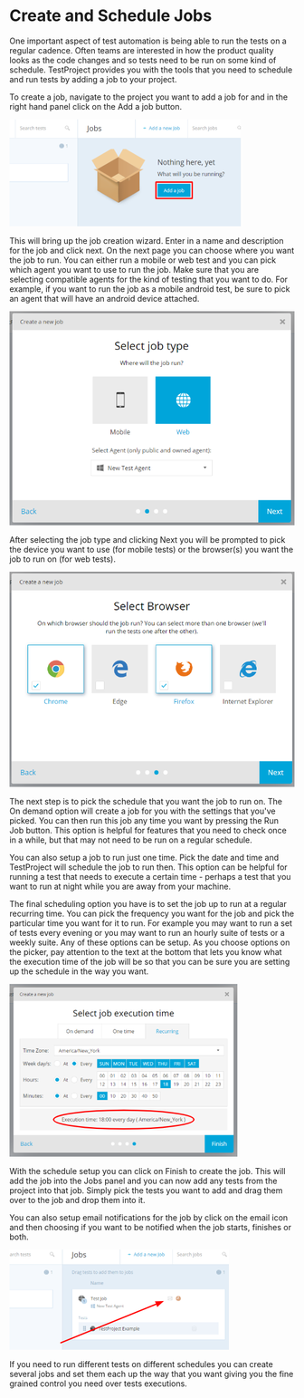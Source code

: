# Create and Schedule Jobs

One important aspect of test automation is being able to run the tests on a regular cadence. Often teams are interested in how the product quality looks as the code changes and so tests need to be run on some kind of schedule. TestProject provides you with the tools that you need to schedule and run tests by adding a job to your project. 

To create a job, navigate to the project you want to add a job for and in the right hand panel click on the Add a job button.

![Add a Job](../.gitbook/assets/image%20%2841%29.png)

This will bring up the job creation wizard. Enter in a name and description for the job and click next. On the next page you can choose where you want the job to run. You can either run a mobile or web test and you can pick which agent you want to use to run the job.  Make sure that you are selecting compatible agents for the kind of testing that you want to do. For example, if you want to run the job as a mobile android test, be sure to pick an agent that will have an android device attached. 

![Select job type](../.gitbook/assets/image%20%2823%29.png)

After selecting the job type and clicking Next you will be prompted to pick the device you want to use \(for mobile tests\) or the browser\(s\) you want the job to run on \(for web tests\).

![Select Browsers](../.gitbook/assets/image%20%2832%29.png)

The next step is to pick the schedule that you want the job to run on. The On demand option will create a job for you with the settings that you've picked.  You can then run this job any time you want by pressing the Run Job button. This option is helpful for features that you need to check once in a while, but that may not need to be run on a regular schedule.

You can also setup a job to run just one time. Pick the date and time and TestProject will schedule the job to run then. This option can be helpful for running a test that needs to execute a certain time - perhaps a test that you want to run at night while you are away from your machine. 

The final scheduling option you have is to set the job up to run at a regular recurring time. You can pick the frequency you want for the job and pick the particular time you want for it to run.  For example you may want to run a set of tests every evening or you may want to run an hourly suite of tests or a weekly suite.  Any of these options can be setup. As you choose options on the picker, pay attention to the text at the bottom that lets you know what the execution time of the job will be so that you can be sure you are setting up the schedule in the way you want.

![Setup up Recurring Schedule](../.gitbook/assets/image%20%282%29.png)

With the schedule setup you can click on Finish to create the job. This will add the job into the Jobs panel and you can now add any tests from the project into that job. Simply pick the tests you want to add and drag them over to the job and drop them into it. 

You can also setup email notifications for the job by click on the email icon and then choosing if you want to be notified when the job starts, finishes or both. 

![Job Notifications](../.gitbook/assets/image%20%2842%29.png)

If you need to run different tests on different schedules you can create several jobs and set them each up the way that you want giving you the fine grained control you need over tests executions.

